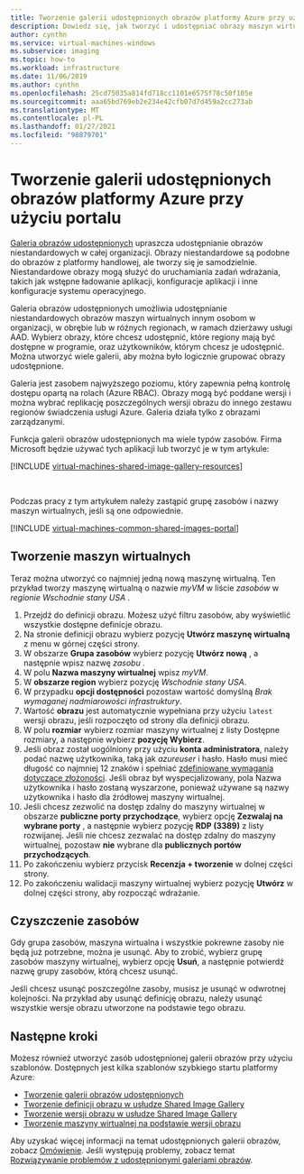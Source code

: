```yaml
---
title: Tworzenie galerii udostępnionych obrazów platformy Azure przy użyciu portalu
description: Dowiedz się, jak tworzyć i udostępniać obrazy maszyn wirtualnych przy użyciu Azure Portal.
author: cynthn
ms.service: virtual-machines-windows
ms.subservice: imaging
ms.topic: how-to
ms.workload: infrastructure
ms.date: 11/06/2019
ms.author: cynthn
ms.openlocfilehash: 25cd75035a814fd718cc1101e6575f78c50f105e
ms.sourcegitcommit: aaa65bd769eb2e234e42cfb07d7d459a2cc273ab
ms.translationtype: MT
ms.contentlocale: pl-PL
ms.lasthandoff: 01/27/2021
ms.locfileid: "98879701"
---
```

# <a name="create-an-azure-shared-image-gallery-using-the-portal"></a>Tworzenie galerii udostępnionych obrazów platformy Azure przy użyciu portalu

[Galeria obrazów udostępnionych](../shared-image-galleries.md) upraszcza udostępnianie obrazów niestandardowych w całej organizacji. Obrazy niestandardowe są podobne do obrazów z platformy handlowej, ale tworzy się je samodzielnie. Niestandardowe obrazy mogą służyć do uruchamiania zadań wdrażania, takich jak wstępne ładowanie aplikacji, konfiguracje aplikacji i inne konfiguracje systemu operacyjnego. 

Galeria obrazów udostępnionych umożliwia udostępnianie niestandardowych obrazów maszyn wirtualnych innym osobom w organizacji, w obrębie lub w różnych regionach, w ramach dzierżawy usługi AAD. Wybierz obrazy, które chcesz udostępnić, które regiony mają być dostępne w programie, oraz użytkowników, którym chcesz je udostępnić. Można utworzyć wiele galerii, aby można było logicznie grupować obrazy udostępnione. 

Galeria jest zasobem najwyższego poziomu, który zapewnia pełną kontrolę dostępu opartą na rolach (Azure RBAC). Obrazy mogą być poddane wersji i można wybrać replikację poszczególnych wersji obrazu do innego zestawu regionów świadczenia usługi Azure. Galeria działa tylko z obrazami zarządzanymi.

Funkcja galerii obrazów udostępnionych ma wiele typów zasobów. Firma Microsoft będzie używać tych aplikacji lub tworzyć je w tym artykule:


[!INCLUDE [virtual-machines-shared-image-gallery-resources](../../../includes/virtual-machines-shared-image-gallery-resources.md)]

<br>


Podczas pracy z tym artykułem należy zastąpić grupę zasobów i nazwy maszyn wirtualnych, jeśli są one odpowiednie.


[!INCLUDE [virtual-machines-common-shared-images-portal](../../../includes/virtual-machines-common-shared-images-portal.md)]
 
## <a name="create-vms"></a>Tworzenie maszyn wirtualnych

Teraz można utworzyć co najmniej jedną nową maszynę wirtualną. Ten przykład tworzy maszynę wirtualną o nazwie *myVM* w liście *zasobów* w *regionie Wschodnie stany USA* .

1. Przejdź do definicji obrazu. Możesz użyć filtru zasobów, aby wyświetlić wszystkie dostępne definicje obrazu.
1. Na stronie definicji obrazu wybierz pozycję **Utwórz maszynę wirtualną** z menu w górnej części strony.
1. W obszarze **Grupa zasobów** wybierz pozycję **Utwórz nową** , a następnie wpisz nazwę *zasobu* .
1. W polu **Nazwa maszyny wirtualnej** wpisz *myVM*.
1. W **obszarze region** wybierz pozycję *Wschodnie stany USA*.
1. W przypadku **opcji dostępności** pozostaw wartość domyślną *Brak wymaganej nadmiarowości infrastruktury*.
1. Wartość **obrazu** jest automatycznie wypełniana przy użyciu `latest` wersji obrazu, jeśli rozpoczęto od strony dla definicji obrazu.
1. W polu **rozmiar** wybierz rozmiar maszyny wirtualnej z listy Dostępne rozmiary, a następnie wybierz **pozycję Wybierz**.
1. Jeśli obraz został uogólniony przy użyciu **konta administratora**, należy podać nazwę użytkownika, taką jak *azureuser* i hasło. Hasło musi mieć długość co najmniej 12 znaków i spełniać [zdefiniowane wymagania dotyczące złożoności](faq.md#what-are-the-password-requirements-when-creating-a-vm). Jeśli obraz był wyspecjalizowany, pola Nazwa użytkownika i hasło zostaną wyszarzone, ponieważ używane są nazwy użytkownika i hasło dla źródłowej maszyny wirtualnej.
1. Jeśli chcesz zezwolić na dostęp zdalny do maszyny wirtualnej w obszarze **publiczne porty przychodzące**, wybierz opcję **Zezwalaj na wybrane porty** , a następnie wybierz pozycję **RDP (3389)** z listy rozwijanej. Jeśli nie chcesz zezwalać na dostęp zdalny do maszyny wirtualnej, pozostaw **nie** wybrane dla **publicznych portów przychodzących**.
1. Po zakończeniu wybierz przycisk **Recenzja + tworzenie** w dolnej części strony.
1. Po zakończeniu walidacji maszyny wirtualnej wybierz pozycję **Utwórz** w dolnej części strony, aby rozpocząć wdrażanie.


## <a name="clean-up-resources"></a>Czyszczenie zasobów

Gdy grupa zasobów, maszyna wirtualna i wszystkie pokrewne zasoby nie będą już potrzebne, można je usunąć. Aby to zrobić, wybierz grupę zasobów maszyny wirtualnej, wybierz opcję **Usuń**, a następnie potwierdź nazwę grupy zasobów, którą chcesz usunąć.

Jeśli chcesz usunąć poszczególne zasoby, musisz je usunąć w odwrotnej kolejności. Na przykład aby usunąć definicję obrazu, należy usunąć wszystkie wersje obrazu utworzone na podstawie tego obrazu.

## <a name="next-steps"></a>Następne kroki

Możesz również utworzyć zasób udostępnionej galerii obrazów przy użyciu szablonów. Dostępnych jest kilka szablonów szybkiego startu platformy Azure: 

- [Tworzenie galerii obrazów udostępnionych](https://azure.microsoft.com/resources/templates/101-sig-create/)
- [Tworzenie definicji obrazu w usłudze Shared Image Gallery](https://azure.microsoft.com/resources/templates/101-sig-image-definition-create/)
- [Tworzenie wersji obrazu w usłudze Shared Image Gallery](https://azure.microsoft.com/resources/templates/101-sig-image-version-create/)
- [Tworzenie maszyny wirtualnej na podstawie wersji obrazu](https://azure.microsoft.com/resources/templates/101-vm-from-sig/)

Aby uzyskać więcej informacji na temat udostępnionych galerii obrazów, zobacz [Omówienie](../shared-image-galleries.md). Jeśli występują problemy, zobacz temat [Rozwiązywanie problemów z udostępnionymi galeriami obrazów](../troubleshooting-shared-images.md).
